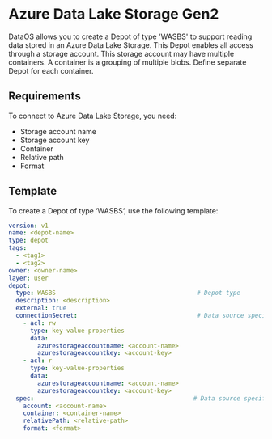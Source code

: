 # Azure Data Lake Storage Gen2

DataOS allows you to create a Depot of type 'WASBS' to support reading data stored in an Azure Data Lake Storage. This Depot enables all access through a storage account. This storage account may have multiple containers. A container is a grouping of multiple blobs. Define separate Depot for each container.

## Requirements

To connect to Azure Data Lake Storage, you need:

- Storage account name
- Storage account key
- Container
- Relative path
- Format

## Template

To create a Depot of type ‘WASBS‘, use the following template:

```yaml
version: v1
name: <depot-name>
type: depot
tags:
  - <tag1>
  - <tag2>
owner: <owner-name>
layer: user
depot:
  type: WASBS                                       # Depot type
  description: <description>
  external: true
  connectionSecret:                                 # Data source specific configurations
    - acl: rw
      type: key-value-properties
      data:
        azurestorageaccountname: <account-name>
        azurestorageaccountkey: <account-key>
    - acl: r
      type: key-value-properties
      data:
        azurestorageaccountname: <account-name>
        azurestorageaccountkey: <account-key>
  spec:                                            # Data source specific configurations
    account: <account-name>
    container: <container-name>
    relativePath: <relative-path>
    format: <format>
```